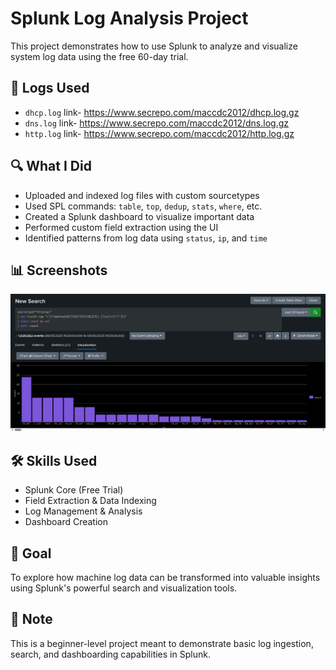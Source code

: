 # Splunk Log Analysis Project

This project demonstrates how to use Splunk to analyze and visualize system log data using the free 60-day trial.

## 📂 Logs Used
- `dhcp.log` link- https://www.secrepo.com/maccdc2012/dhcp.log.gz
- `dns.log` link- https://www.secrepo.com/maccdc2012/dns.log.gz
- `http.log` link- https://www.secrepo.com/maccdc2012/http.log.gz

## 🔍 What I Did
- Uploaded and indexed log files with custom sourcetypes
- Used SPL commands: `table`, `top`, `dedup`, `stats`, `where`, etc.
- Created a Splunk dashboard to visualize important data
- Performed custom field extraction using the UI
- Identified patterns from log data using `status`, `ip`, and `time`

## 📊 Screenshots
![Dashboard](screenshorts/RequestedURLs.png)

## 🛠 Skills Used
- Splunk Core (Free Trial)
- Field Extraction & Data Indexing
- Log Management & Analysis
- Dashboard Creation

## 🎯 Goal
To explore how machine log data can be transformed into valuable insights using Splunk's powerful search and visualization tools.

## 📌 Note
This is a beginner-level project meant to demonstrate basic log ingestion, search, and dashboarding capabilities in Splunk.
